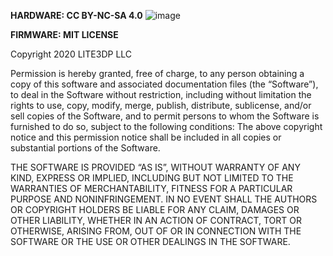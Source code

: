 **HARDWARE: CC BY-NC-SA 4.0**
![image](https://github.com/Lite3DP/Lite3DP-Gen-2/assets/70020406/d5b61f73-1888-487f-a326-ccce4e01dd5f)

**FIRMWARE: MIT LICENSE**

Copyright 2020 LITE3DP LLC

Permission is hereby granted, free of charge, to any person obtaining a copy of this software and associated documentation files (the “Software”), to deal in the Software without restriction, including without limitation the rights to use, copy, modify, merge, publish, distribute, sublicense, and/or sell copies of the Software, and to permit persons to whom the Software is furnished to do so, subject to the following conditions:
The above copyright notice and this permission notice shall be included in all copies or substantial portions of the Software.

THE SOFTWARE IS PROVIDED “AS IS”, WITHOUT WARRANTY OF ANY KIND, EXPRESS OR IMPLIED, INCLUDING BUT NOT LIMITED TO THE WARRANTIES OF MERCHANTABILITY, FITNESS FOR A PARTICULAR PURPOSE AND NONINFRINGEMENT. IN NO EVENT SHALL THE AUTHORS OR COPYRIGHT HOLDERS BE LIABLE FOR ANY CLAIM, DAMAGES OR OTHER LIABILITY, WHETHER IN AN ACTION OF CONTRACT, TORT OR OTHERWISE, ARISING FROM, OUT OF OR IN CONNECTION WITH THE SOFTWARE OR THE USE OR OTHER DEALINGS IN THE SOFTWARE.
